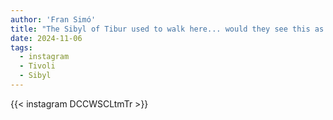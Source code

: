 ```yaml
---
author: 'Fran Simó'
title: "The Sibyl of Tibur used to walk here... would they see this as her underworld?"
date: 2024-11-06
tags:
  - instagram
  - Tivoli
  - Sibyl
---
```


{{< instagram DCCWSCLtmTr >}}


